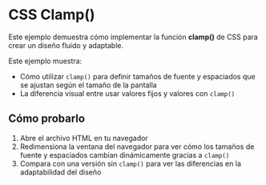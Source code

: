 # CSS Clamp()

Este ejemplo demuestra cómo implementar la función **clamp()** de CSS para crear un diseño fluido y adaptable.

Este ejemplo muestra:

- Cómo utilizar `clamp()` para definir tamaños de fuente y espaciados que se ajustan según el tamaño de la pantalla
- La diferencia visual entre usar valores fijos y valores con `clamp()`

## Cómo probarlo

1. Abre el archivo HTML en tu navegador
2. Redimensiona la ventana del navegador para ver cómo los tamaños de fuente y espaciados cambian dinámicamente gracias a `clamp()`
3. Compara con una versión sin `clamp()` para ver las diferencias en la adaptabilidad del diseño
